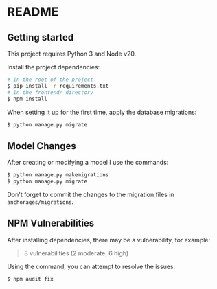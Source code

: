 # README

## Getting started

This project requires Python 3 and Node v20.

Install the project dependencies:

```sh
# In the root of the project
$ pip install -r requirements.txt
# In the frontend/ directory
$ npm install
```

When setting it up for the first time, apply the database migrations:

```sh
$ python manage.py migrate
```

## Model Changes

After creating or modifying a model I use the commands:

```sh
$ python manage.py makemigrations
$ python manage.py migrate
```

Don't forget to commit the changes to the migration files in `anchorages/migrations`.

## NPM Vulnerabilities

After installing dependencies, there may be a vulnerability, for example:

> 8 vulnerabilities (2 moderate, 6 high)

Using the command, you can attempt to resolve the issues:

```sh
$ npm audit fix
```
